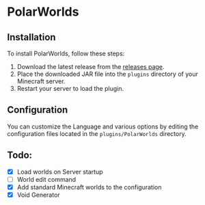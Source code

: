 # PolarWorlds

## Installation

To install PolarWorlds, follow these steps:

1. Download the latest release from the [releases page](https://github.com/jirmjahu/PolarWorlds/releases).
2. Place the downloaded JAR file into the `plugins` directory of your Minecraft server.
3. Restart your server to load the plugin.

## Configuration

You can customize the Language and various options by editing the configuration files located in the `plugins/PolarWorlds` directory.

## Todo:
- [x] Load worlds on Server startup
- [ ] World edit command
- [x] Add standard Minecraft worlds to the configuration
- [x] Void Generator
